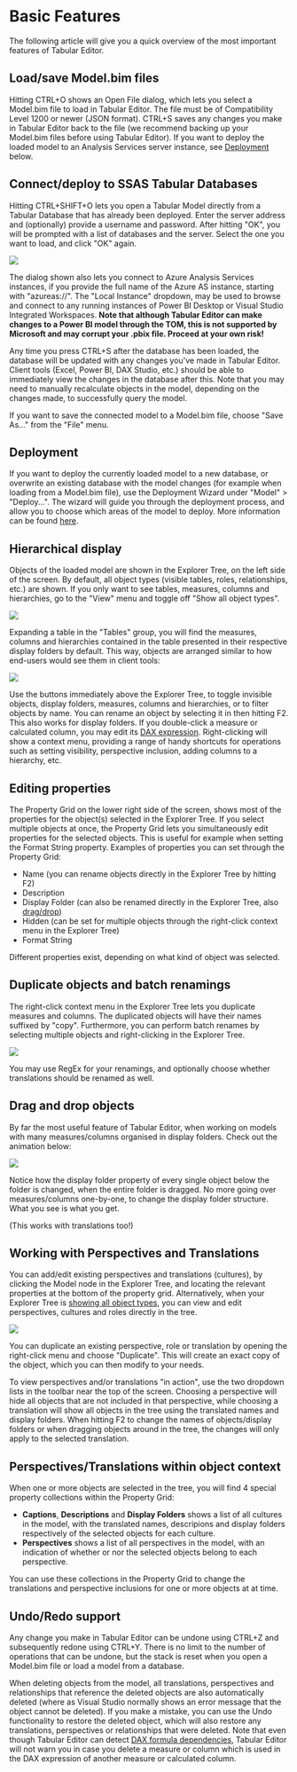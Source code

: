 ﻿# Basic Features

The following article will give you a quick overview of the most important features of Tabular Editor.

## Load/save Model.bim files
Hitting CTRL+O shows an Open File dialog, which lets you select a Model.bim file to load in Tabular Editor. The file must be of Compatibility Level 1200 or newer (JSON format). CTRL+S saves any changes you make in Tabular Editor back to the file (we recommend backing up your Model.bim files before using Tabular Editor). If you want to deploy the loaded model to an Analysis Services server instance, see [Deployment](/Features-at-a-glance#deployment) below.

## Connect/deploy to SSAS Tabular Databases
Hitting CTRL+SHIFT+O lets you open a Tabular Model directly from a Tabular Database that has already been deployed. Enter the server address and (optionally) provide a username and password. After hitting "OK", you will be prompted with a list of databases and the server. Select the one you want to load, and click "OK" again. 

![](https://github.com/otykier/TabularEditor/blob/master/Documentation/Connect.png)

The dialog shown also lets you connect to Azure Analysis Services instances, if you provide the full name of the Azure AS instance, starting with "azureas://". The "Local Instance" dropdown, may be used to browse and connect to any running instances of Power BI Desktop or Visual Studio Integrated Workspaces. **Note that although Tabular Editor can make changes to a Power BI model through the TOM, this is not supported by Microsoft and may corrupt your .pbix file. Proceed at your own risk!**

Any time you press CTRL+S after the database has been loaded, the database will be updated with any changes you've made in Tabular Editor. Client tools (Excel, Power BI, DAX Studio, etc.) should be able to immediately view the changes in the database after this. Note that you may need to manually recalculate objects in the model, depending on the changes made, to successfully query the model.

If you want to save the connected model to a Model.bim file, choose "Save As..." from the "File" menu.

## Deployment
If you want to deploy the currently loaded model to a new database, or overwrite an existing database with the model changes (for example when loading from a Model.bim file), use the Deployment Wizard under "Model" > "Deploy...". The wizard will guide you through the deployment process, and allow you to choose which areas of the model to deploy. More information can be found [here](/Advanced-features#deployment-wizard).

## Hierarchical display
Objects of the loaded model are shown in the Explorer Tree, on the left side of the screen. By default, all object types (visible tables, roles, relationships, etc.) are shown. If you only want to see tables, measures, columns and hierarchies, go to the "View" menu and toggle off "Show all object types".

![](https://raw.githubusercontent.com/otykier/TabularEditor/master/Documentation/AllObjectTypes.png)

Expanding a table in the "Tables" group, you will find the measures, columns and hierarchies contained in the table presented in their respective display folders by default. This way, objects are arranged similar to how end-users would see them in client tools:

![](https://raw.githubusercontent.com/otykier/TabularEditor/master/Documentation/DisplayFolders.png)

Use the buttons immediately above the Explorer Tree, to toggle invisible objects, display folders, measures, columns and hierarchies, or to filter objects by name. You can rename an object by selecting it in then hitting F2. This also works for display folders. If you double-click a measure or calculated column, you may edit its [DAX expression](/Advanced-features#dax-expression-editor). Right-clicking will show a context menu, providing a range of handy shortcuts for operations such as setting visibility, perspective inclusion, adding columns to a hierarchy, etc.

## Editing properties
The Property Grid on the lower right side of the screen, shows most of the properties for the object(s) selected in the Explorer Tree. If you select multiple objects at once, the Property Grid lets you simultaneously edit properties for the selected objects. This is useful for example when setting the Format String property. Examples of properties you can set through the Property Grid:

* Name (you can rename objects directly in the Explorer Tree by hitting F2)
* Description
* Display Folder (can also be renamed directly in the Explorer Tree, also [drag/drop](/Features-at-a-glance#drag-and-drop-objects))
* Hidden (can be set for multiple objects through the right-click context menu in the Explorer Tree)
* Format String

Different properties exist, depending on what kind of object was selected.

## Duplicate objects and batch renamings
The right-click context menu in the Explorer Tree lets you duplicate measures and columns. The duplicated objects will have their names suffixed by "copy". Furthermore, you can perform batch renames by selecting multiple objects and right-clicking in the Explorer Tree.

![](https://github.com/otykier/TabularEditor/blob/master/Documentation/BatchRename.png)

You may use RegEx for your renamings, and optionally choose whether translations should be renamed as well.

## Drag and drop objects
By far the most useful feature of Tabular Editor, when working on models with many measures/columns organised in display folders. Check out the animation below:

![](https://github.com/otykier/TabularEditor/blob/master/Documentation/DragDropFolders.gif)

Notice how the display folder property of every single object below the folder is changed, when the entire folder is dragged. No more going over measures/columns one-by-one, to change the display folder structure. What you see is what you get.

(This works with translations too!)

## Working with Perspectives and Translations
You can add/edit existing perspectives and translations (cultures), by clicking the Model node in the Explorer Tree, and locating the relevant properties at the bottom of the property grid. Alternatively, when your Explorer Tree is [showing all object types](/Features-at-a-glance#hierarchical-display), you can view and edit perspectives, cultures and roles directly in the tree.

![](https://raw.githubusercontent.com/otykier/TabularEditor/master/Documentation/RolesPerspectivesTranslations.png)

You can duplicate an existing perspective, role or translation by opening the right-click menu and choose "Duplicate". This will create an exact copy of the object, which you can then modify to your needs.

To view perspectives and/or translations "in action", use the two dropdown lists in the toolbar near the top of the screen. Choosing a perspective will hide all objects that are not included in that perspective, while choosing a translation will show all objects in the tree using the translated names and display folders. When hitting F2 to change the names of objects/display folders or when dragging objects around in the tree, the changes will only apply to the selected translation.

## Perspectives/Translations within object context
When one or more objects are selected in the tree, you will find 4 special property collections within the Property Grid:

* **Captions**, **Descriptions** and **Display Folders** shows a list of all cultures in the model, with the translated names, descripions and display folders respectively of the selected objects for each culture.
* **Perspectives** shows a list of all perspectives in the model, with an indication of whether or nor the selected objects belong to each perspective.

You can use these collections in the Property Grid to change the translations and perspective inclusions for one or more objects at at time.

## Undo/Redo support
Any change you make in Tabular Editor can be undone using CTRL+Z and subsequently redone using CTRL+Y. There is no limit to the number of operations that can be undone, but the stack is reset when you open a Model.bim file or load a model from a database.

When deleting objects from the model, all translations, perspectives and relationships that reference the deleted objects are also automatically deleted (where as Visual Studio normally shows an error message that the object cannot be deleted). If you make a mistake, you can use the Undo functionality to restore the deleted object, which will also restore any translations, perspectives or relationships that were deleted. Note that even though Tabular Editor can detect [DAX formula dependencies](), Tabular Editor will not warn you in case you delete a measure or column which is used in the DAX expression of another measure or calculated column.
